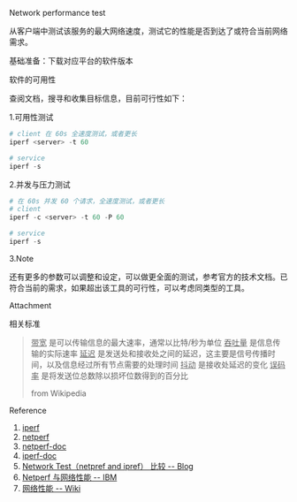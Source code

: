 Network performance test

从客户端中测试该服务的最大网络速度，测试它的性能是否到达了或符合当前网络需求。

基础准备：下载对应平台的软件版本

软件的可用性

查阅文档，搜寻和收集目标信息，目前可行性如下：

1.可用性测试

```powershell
# client 在 60s 全速度测试，或者更长
iperf <server> -t 60

# service
iperf -s
```

2.并发与压力测试

```powershell
# 在 60s 并发 60 个请求，全速度测试，或者更长
# client 
iperf -c <server> -t 60 -P 60

# service
iperf -s
```

3.Note

还有更多的参数可以调整和设定，可以做更全面的测试，参考官方的技术文档。已符合当前的需求，如果超出该工具的可行性，可以考虑同类型的工具。



Attachment

相关标准

> <u>带宽</u> 是可以传输信息的最大速率，通常以比特/秒为单位
> <u>吞吐量</u> 是信息传输的实际速率
> <u>延迟</u> 是发送处和接收处之间的延迟，这主要是信号传播时间，以及信息经过所有节点需要的处理时间
> <u>抖动</u> 是接收处延迟的变化
> <u>误码率</u> 是将发送位总数除以损坏位数得到的百分比
>
> from Wikipedia

Reference

1. [iperf](https://iperf.fr/)
2. [netperf](https://hewlettpackard.github.io/netperf)
3. [netperf-doc](https://hewlettpackard.github.io/netperf/doc/netperf.html)
4. [iperf-doc](https://iperf.fr/iperf-doc.php)
5. [Network Test（netpref and ipref） 比较 -- Blog](https://wsgzao.github.io/post/netperf/)
6. [Netperf 与网络性能 -- IBM](https://www.ibm.com/developerworks/cn/linux/l-netperf/)
7. [网络性能 -- Wiki](https://zh.wikipedia.org/wiki/网络性能)

